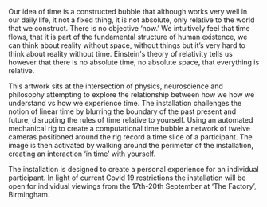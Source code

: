 Our idea of time is a constructed bubble that although works very well in our daily life, it not a fixed thing, it is not absolute, only relative to the world that we construct. There is no objective ‘now.’ We intuitively feel that time flows, that it is part of the fundamental structure of human existence, we can think about reality without space, without things but it’s very hard to think about reality without time. Einstein's theory of relativity tells us however that there is no absolute time, no absolute space, that everything is relative.

This artwork sits at the intersection of physics, neuroscience and philosophy attempting to explore the relationship between how we how we understand vs how we experience time. The installation challenges the notion of linear time by blurring the boundary of the past present and future, disrupting the rules of time relative to yourself. Using an automated mechanical rig to create a computational time bubble a network of twelve cameras positioned around the rig record a time slice of a participant. The image is then activated by walking around the perimeter of the installation, creating an interaction ‘in time’ with yourself.

The installation is designed to create a personal experience for an individual participant. In  light of current Covid 19 restrictions the installation will be open for individual viewings from the 17th-20th September at ‘The Factory’, Birmingham.